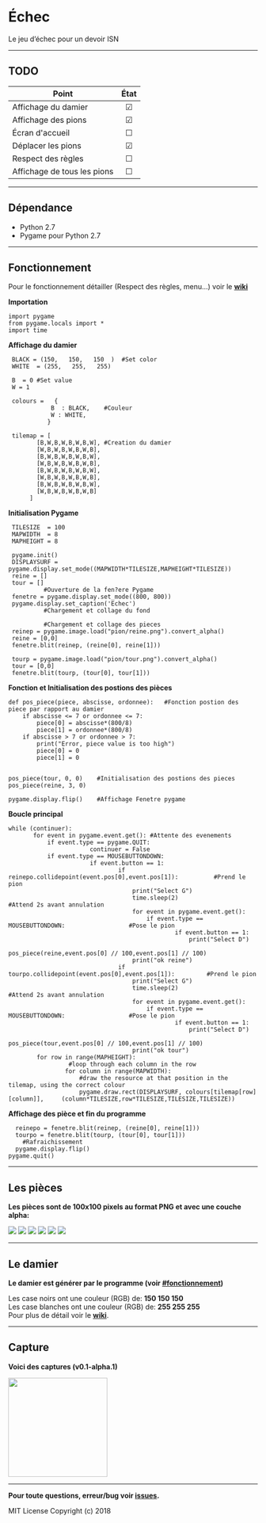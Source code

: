 # Échec
Le jeu d’échec pour un devoir ISN

---------
TODO
-

| Point | État |
| --------------------- | :------------------------: |
| Affichage du damier   |☑|
| Affichage des pions   |☑|
| Écran d'accueil       |☐|
| Déplacer les pions    |☑|
| Respect des règles    |☐|
| Affichage de tous les pions  |☐|
 
 --------
Dépendance
-
 
 
 - Python 2.7
 - Pygame pour Python 2.7

--------
Fonctionnement
-

Pour le fonctionnement détailler (Respect des règles, menu...) voir le **[wiki](https://github.com/jamesdu031/echec/wiki)**  

**Importation**


    import pygame
    from pygame.locals import *
    import time
    
**Affichage du damier**
 
 
     BLACK = (150,   150,   150  )  #Set color
     WHITE  = (255,   255,   255)
     
     B  = 0 #Set value
     W = 1
     
     colours =   {
                B  : BLACK,    #Couleur
                W : WHITE,
               }
               
     tilemap = [
            [B,W,B,W,B,W,B,W], #Creation du damier
            [W,B,W,B,W,B,W,B],
            [B,W,B,W,B,W,B,W],
            [W,B,W,B,W,B,W,B],
            [B,W,B,W,B,W,B,W],
            [W,B,W,B,W,B,W,B],
            [B,W,B,W,B,W,B,W],
            [W,B,W,B,W,B,W,B]
          ]
          
**Initialisation Pygame**
 
 
     TILESIZE  = 100
     MAPWIDTH  = 8
     MAPHEIGHT = 8

     pygame.init()
     DISPLAYSURF = pygame.display.set_mode((MAPWIDTH*TILESIZE,MAPHEIGHT*TILESIZE))
     reine = []
     tour = []
              #Ouverture de la fen?ere Pygame
     fenetre = pygame.display.set_mode((800, 800))
     pygame.display.set_caption('Echec')
              #Chargement et collage du fond

              #Chargement et collage des pieces
     reinep = pygame.image.load("pion/reine.png").convert_alpha()
     reine = [0,0]
     fenetre.blit(reinep, (reine[0], reine[1]))

     tourp = pygame.image.load("pion/tour.png").convert_alpha()
     tour = [0,0]
     fenetre.blit(tourp, (tour[0], tour[1]))
     
**Fonction et Initialisation des postions des pièces**


    def pos_piece(piece, abscisse, ordonnee):   #Fonction postion des piece par rapport au damier
        if abscisse <= 7 or ordonnee <= 7:
            piece[0] = abscisse*(800/8)
            piece[1] = ordonnee*(800/8)
        if abscisse > 7 or ordonnee > 7:
            print("Error, piece value is too high")
            piece[0] = 0
            piece[1] = 0


    pos_piece(tour, 0, 0)    #Initialisation des postions des pieces
    pos_piece(reine, 3, 0)

    pygame.display.flip()    #Affichage Fenetre pygame


**Boucle principal**


    while (continuer):
	       for event in pygame.event.get():	#Attente des evenements
		       if event.type == pygame.QUIT:
                           continuer = False
		       if event.type == MOUSEBUTTONDOWN:
                           if event.button == 1:
                                   if reinepo.collidepoint(event.pos[0],event.pos[1]):          #Prend le pion
                                       print("Select G")
                                       time.sleep(2)                                           #Attend 2s avant annulation
                                       for event in pygame.event.get():
                                           if event.type == MOUSEBUTTONDOWN:                  #Pose le pion
                                                   if event.button == 1:
                                                       print("Select D")
                                                       pos_piece(reine,event.pos[0] // 100,event.pos[1] // 100)
                                       print("ok reine")
                                   if tourpo.collidepoint(event.pos[0],event.pos[1]):         #Prend le pion
                                       print("Select G")
                                       time.sleep(2)                                          #Attend 2s avant annulation
                                       for event in pygame.event.get():
                                           if event.type == MOUSEBUTTONDOWN:                  #Pose le pion
                                                   if event.button == 1:
                                                       print("Select D")
                                                       pos_piece(tour,event.pos[0] // 100,event.pos[1] // 100)
                                       print("ok tour")
            for row in range(MAPHEIGHT):
                     #loop through each column in the row
                    for column in range(MAPWIDTH):
                        #draw the resource at that position in the tilemap, using the correct colour
                        pygame.draw.rect(DISPLAYSURF, colours[tilemap[row][column]],     (column*TILESIZE,row*TILESIZE,TILESIZE,TILESIZE))
                    
                    
**Affichage des pièce et fin du programme**


      reinepo = fenetre.blit(reinep, (reine[0], reine[1]))
      tourpo = fenetre.blit(tourp, (tour[0], tour[1]))
        #Rafraichissement
      pygame.display.flip()
    pygame.quit()
 
 

----------
Les pièces
-

**Les pièces sont de 100x100 pixels au format PNG et avec une couche alpha:**

![](https://raw.githubusercontent.com/jamesdu031/echec/master/pion/chavalier.png)
![](https://raw.githubusercontent.com/jamesdu031/echec/master/pion/fou.png)
![](https://raw.githubusercontent.com/jamesdu031/echec/master/pion/pion.png)
![](https://raw.githubusercontent.com/jamesdu031/echec/master/pion/reine.png)
![](https://raw.githubusercontent.com/jamesdu031/echec/master/pion/roi.png)
![](https://raw.githubusercontent.com/jamesdu031/echec/master/pion/tour.png)


----------
Le damier
-

**Le damier est générer par le programme (voir [#fonctionnement](#fonctionnement))**

Les case noirs ont une couleur (RGB) de: **150 150 150**  
Les case blanches ont une couleur (RGB) de: **255 255 255**  
Pour plus de détail voir le **[wiki](https://github.com/jamesdu031/echec/wiki)**.  


----------
Capture
-

**Voici des captures (v0.1-alpha.1)**  

<img src="https://raw.githubusercontent.com/jamesdu031/echec/master/screen.PNG" alt="" width="200" height="200"/>

----------
**Pour toute questions, erreur/bug voir [issues](https://github.com/jamesdu031/echec/issues).**  

MIT License Copyright (c) 2018
